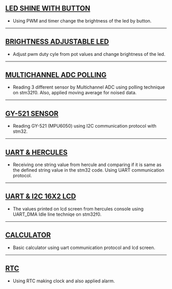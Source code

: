 
 
 ## [LED SHINE WITH BUTTON](https://github.com/HasanBeratSoke/stm32_workspace/tree/main/TIMER) 
* Using PWM and timer change the brightness of the led by button.
 ---
 ## [BRIGHTNESS ADJUSTABLE LED](https://github.com/HasanBeratSoke/stm32_workspace/tree/main/pot_read) 
* Adjust pwm duty cyle from pot values and change brightness of the led.
 ---
 ## [MULTICHANNEL ADC POLLING](https://github.com/HasanBeratSoke/stm32_workspace/tree/main/adc_multi_read) 
* Reading 3 different sensor by Multichannel ADC using polling technique on stm32f0. Also, applied moving average for noised data.
 ---
 ## [GY-521 SENSOR](https://github.com/HasanBeratSoke/stm32_workspace/tree/main/GY-521) 
* Reading GY-521 (MPU6050) using I2C communication protocol with stm32.
 ---
 ## [UART & HERCULES](https://github.com/HasanBeratSoke/stm32_workspace/tree/main/uart_hercules) 
* Receiving one string value from hercule and comparing if it is same as the defined string value in the stm32 code. Using UART communication protocol.
 ---
 ## [UART & I2C 16X2 LCD](https://github.com/HasanBeratSoke/stm32_workspace/tree/main/hercules-lcd) 
* The values printed on lcd screen from hercules console using UART_DMA Idle line techniqe on stm32f0. 
 ---
 ## [CALCULATOR](https://github.com/HasanBeratSoke/stm32_workspace/tree/main/calculator) 
* Basic calculator using uart communication protocol and lcd screen.
 ---
 ## [RTC](https://github.com/HasanBeratSoke/stm32_workspace/tree/main/RTC-LCD) 
* Using RTC making clock and also applied alarm.

